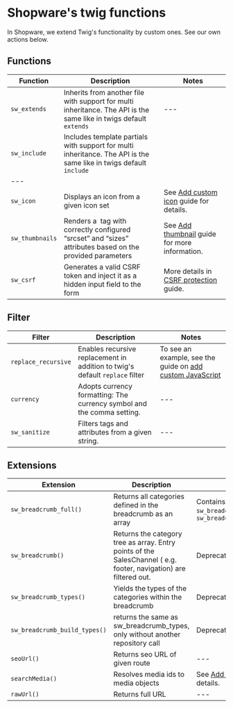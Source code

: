 # Shopware's twig functions

In Shopware, we extend Twig's functionality by custom ones. See our own actions below.

## Functions

| Function | Description | Notes |
| --- | --- | --- | 
| `sw_extends` | Inherits from another file with support for multi inheritance. The API is the same like in twigs default `extends` | --- | 
| `sw_include` | Includes template partials with support for multi inheritance. The API is the same like in twigs default `include`
| --- | 
| `sw_icon` | Displays an icon from a given icon set| See [Add custom icon](./../../../guides/plugins/plugins/storefront/add-icons.md) guide for details.  | 
| `sw_thumbnails` | Renders a <img> tag with correctly configured “srcset” and “sizes” attributes based on the provided parameters | See [Add thumbnail](./../../../guides/plugins/plugins/storefront/use-media-thumbnails.md) guide for more information. | 
| `sw_csrf` | Generates a valid CSRF token and inject it as a hidden input field to the form | More details in [CSRF protection](./../../../guides/plugins/plugins/storefront/use-csrf-protection.md) guide.  | 

## Filter

| Filter | Description | Notes | 
| --- | --- |  --- |
| `replace_recursive` | Enables recursive replacement in addition to twig's default `replace` filter | To see an example, see the guide on [add custom JavaScript](./../../../guides/plugins/plugins/storefront/add-custom-javascript.md) | 
| `currency` | Adopts currency formatting: The currency symbol and the comma setting. | --- | 
| `sw_sanitize` | Filters tags and attributes from a given string. |  --- | 

## Extensions

| Extension | Description | Notes |
| --- | --- | --- | 
| `sw_breadcrumb_full()` | Returns all categories defined in the breadcrumb as an array | Contains functionalities of `sw_breadcrumb_types` and `sw_breadcrumb_build_types` | 
| `sw_breadcrumb()` | Returns the category tree as array. Entry points of the SalesChannel ( e.g. footer, navigation) are filtered out. | Deprecated in 6.5.0 | 
| `sw_breadcrumb_types()` | Yields the types of the categories within the breadcrumb | Deprecated in 6.5.0 | 
| `sw_breadcrumb_build_types()` | returns the same as sw_breadcrumb_types, only without another repository call  | Deprecated in 6.5.0 | 
| `seoUrl()` | Returns seo URL of given route | --- | 
| `searchMedia()` | Resolves media ids to media objects | See [Add media](./../../../guides/plugins/plugins/storefront/use-media-thumbnails.md) guide for details. | 
| `rawUrl()` | Returns full URL | --- | 

